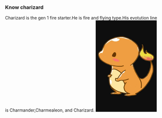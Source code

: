 ### Know charizard
Charizard is the gen 1 fire starter.He is fire and flying type.His evotution line is Charmander,Charmealeon, and Charizard.
<img src="Cute_charmander.jpg" height="300" width="200"/>
